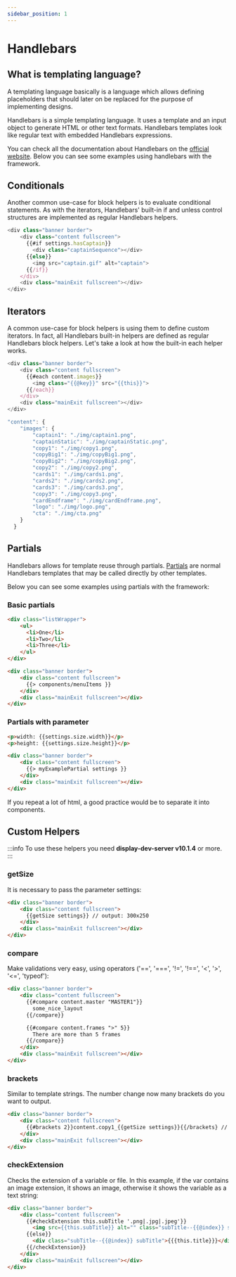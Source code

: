 ```yaml
---
sidebar_position: 1
---
```


# Handlebars

## What is templating language?
A templating language basically is a language which allows defining placeholders that should later on be replaced for the purpose of implementing designs.

Handlebars is a simple templating language. It uses a template and an input object to generate HTML or other text formats. Handlebars templates look like regular text with embedded Handlebars expressions.

You can check all the documentation about Handlebars on the [official website](https://handlebarsjs.com/guide/#what-is-handlebars). Below you can see some examples using handlebars with the framework.

## Conditionals

Another common use-case for block helpers is to evaluate conditional statements. As with the iterators, Handlebars' built-in if and unless control structures are implemented as regular Handlebars helpers.

```js title="/src/shared/index.hbs" {3,5,7}
<div class="banner border">
    <div class="content fullscreen">
      {{#if settings.hasCaptain}}
        <div class="captainSequence"></div>
      {{else}}
        <img src="captain.gif" alt="captain">
      {{/if}}
    </div>
    <div class="mainExit fullscreen"></div>
</div>
```

## Iterators

A common use-case for block helpers is using them to define custom iterators. In fact, all Handlebars built-in helpers are defined as regular Handlebars block helpers. Let's take a look at how the built-in each helper works.

```js title="/src/shared/index.hbs" {3,5}
<div class="banner border">
    <div class="content fullscreen">
      {{#each content.images}}
        <img class="{{@key}}" src="{{this}}">
      {{/each}}
    </div>
    <div class="mainExit fullscreen"></div>
</div>
```


```js title="/src/300x250/.richmediarc"
"content": {
    "images": {
        "captain1": "./img/captain1.png",
        "captainStatic": "./img/captainStatic.png",
        "copy1": "./img/copy1.png",
        "copyBig1": "./img/copyBig1.png",
        "copyBig2": "./img/copyBig2.png",
        "copy2": "./img/copy2.png",
        "cards1": "./img/cards1.png",
        "cards2": "./img/cards2.png",
        "cards3": "./img/cards3.png",
        "copy3": "./img/copy3.png",
        "cardEndframe": "./img/cardEndframe.png",
        "logo": "./img/logo.png",
        "cta": "./img/cta.png"
    }
  }
```

## Partials

Handlebars allows for template reuse through partials. [Partials](https://handlebarsjs.com/guide/partials.html) are normal Handlebars templates that may be called directly by other templates.

Below you can see some examples using partials with the framework:

### Basic partials

```html title="/src/shared/components/menuItems.hbs"
<div class="listWrapper">
    <ul>
      <li>One</li>
      <li>Two</li>
      <li>Three</li>
    </ul>
</div>
```

```html title="/src/shared/index.hbs" {3}
<div class="banner border">
    <div class="content fullscreen">
      {{> components/menuItems }}
    </div>
    <div class="mainExit fullscreen"></div>
</div>
```

### Partials with parameter

```html title="/src/shared/myExamplePartial.hbs"
<p>width: {{settings.size.width}}</p>
<p>height: {{settings.size.height}}</p>
```

```html title="/src/shared/index.hbs" {3}
<div class="banner border">
    <div class="content fullscreen">
      {{> myExamplePartial settings }}
    </div>
    <div class="mainExit fullscreen"></div>
</div>
```

If you repeat a lot of html, a good practice would be to separate it into components.


## Custom Helpers

:::info
To use these helpers you need **display-dev-server v10.1.4** or more.
:::

### getSize

It is necessary to pass the parameter settings:

```html title="/src/shared/index.hbs" {3}
<div class="banner border">
    <div class="content fullscreen">
      {{getSize settings}} // output: 300x250
    </div>
    <div class="mainExit fullscreen"></div>
</div>
```

### compare

Make validations very easy, using operators ('==', '===', '!=', '!==', '<', '>', '<=', 'typeof'):

```html title="/src/shared/index.hbs" {3,5,7,9}
<div class="banner border">
    <div class="content fullscreen">
      {{#compare content.master "MASTER1"}}
        some_nice_layout
      {{/compare}}

      {{#compare content.frames ">" 5}}
        There are more than 5 frames
      {{/compare}}
    </div>
    <div class="mainExit fullscreen"></div>
</div>
```

### brackets

Similar to template strings. The number change now many brackets do you want to output.


```html title="/src/shared/index.hbs" {3}
<div class="banner border">
    <div class="content fullscreen">
      {{#brackets 2}}content.copy1_{{getSize settings}}{{/brackets} // output: {{content.copy1_300x250}}
    </div>
    <div class="mainExit fullscreen"></div>
</div>
```


### checkExtension

Checks the extension of a variable or file. In this example, if the var contains an image extension, it shows an image, otherwise it shows the variable as a text string:

```html title="/src/shared/index.hbs" {3}
<div class="banner border">
    <div class="content fullscreen">
      {{#checkExtension this.subTitle '.png|.jpg|.jpeg'}}
        <img src={{this.subTitle}} alt="" class="subTitle--{{@index}} subTitle fullscreen">
      {{else}}
        <div class="subTitle--{{@index}} subTitle">{{{this.title}}}</div>
      {{/checkExtension}}
    </div>
    <div class="mainExit fullscreen"></div>
</div>
```